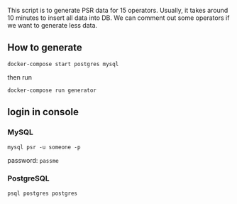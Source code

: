This script is to generate PSR data for 15 operators. Usually, it takes around 10 minutes to insert all data into DB. We can comment out some operators if we want to generate less data.

## How to generate

```
docker-compose start postgres mysql 
```

then run

```
docker-compose run generator 
```


## login in console

### MySQL

```
mysql psr -u someone -p
```
password: `passme`

### PostgreSQL

```
psql postgres postgres
```